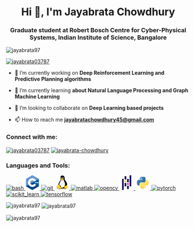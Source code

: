 <h1 align="center">Hi 👋, I'm Jayabrata Chowdhury</h1>
<h3 align="center">Graduate student at Robert Bosch Centre for Cyber-Physical Systems, Indian Institute of Science, Bangalore</h3>

<p align="left"> <img src="https://komarev.com/ghpvc/?username=jayabrata97&label=Profile%20views&color=0e75b6&style=flat" alt="jayabrata97" /> </p>

<p align="left"> <a href="https://twitter.com/jayabrata03787" target="blank"><img src="https://img.shields.io/twitter/follow/jayabrata03787?logo=twitter&style=for-the-badge" alt="jayabrata03787" /></a> </p>

- 🔭 I’m currently working on **Deep Reinforcement Learning and Predictive Planning algorithms**

- 🌱 I’m currently learning **about Natural Language Processing and Graph Machine Learning**

- 👯 I’m looking to collaborate on **Deep Learning based projects**

- 📫 How to reach me **jayabratachowdhury45@gmail.com**

<h3 align="left">Connect with me:</h3>
<p align="left">
<a href="https://twitter.com/jayabrata03787" target="blank"><img align="center" src="https://raw.githubusercontent.com/rahuldkjain/github-profile-readme-generator/master/src/images/icons/Social/twitter.svg" alt="jayabrata03787" height="30" width="40" /></a>
<a href="https://linkedin.com/in/jayabrata-chowdhury" target="blank"><img align="center" src="https://raw.githubusercontent.com/rahuldkjain/github-profile-readme-generator/master/src/images/icons/Social/linked-in-alt.svg" alt="jayabrata-chowdhury" height="30" width="40" /></a>
</p>

<h3 align="left">Languages and Tools:</h3>
<p align="left"> <a href="https://www.gnu.org/software/bash/" target="_blank" rel="noreferrer"> <img src="https://www.vectorlogo.zone/logos/gnu_bash/gnu_bash-icon.svg" alt="bash" width="40" height="40"/> </a> <a href="https://www.w3schools.com/cpp/" target="_blank" rel="noreferrer"> <img src="https://raw.githubusercontent.com/devicons/devicon/master/icons/cplusplus/cplusplus-original.svg" alt="cplusplus" width="40" height="40"/> </a> <a href="https://git-scm.com/" target="_blank" rel="noreferrer"> <img src="https://www.vectorlogo.zone/logos/git-scm/git-scm-icon.svg" alt="git" width="40" height="40"/> </a> <a href="https://www.linux.org/" target="_blank" rel="noreferrer"> <img src="https://raw.githubusercontent.com/devicons/devicon/master/icons/linux/linux-original.svg" alt="linux" width="40" height="40"/> </a> <a href="https://www.mathworks.com/" target="_blank" rel="noreferrer"> <img src="https://upload.wikimedia.org/wikipedia/commons/2/21/Matlab_Logo.png" alt="matlab" width="40" height="40"/> </a> <a href="https://opencv.org/" target="_blank" rel="noreferrer"> <img src="https://www.vectorlogo.zone/logos/opencv/opencv-icon.svg" alt="opencv" width="40" height="40"/> </a> <a href="https://pandas.pydata.org/" target="_blank" rel="noreferrer"> <img src="https://raw.githubusercontent.com/devicons/devicon/2ae2a900d2f041da66e950e4d48052658d850630/icons/pandas/pandas-original.svg" alt="pandas" width="40" height="40"/> </a> <a href="https://www.python.org" target="_blank" rel="noreferrer"> <img src="https://raw.githubusercontent.com/devicons/devicon/master/icons/python/python-original.svg" alt="python" width="40" height="40"/> </a> <a href="https://pytorch.org/" target="_blank" rel="noreferrer"> <img src="https://www.vectorlogo.zone/logos/pytorch/pytorch-icon.svg" alt="pytorch" width="40" height="40"/> </a> <a href="https://scikit-learn.org/" target="_blank" rel="noreferrer"> <img src="https://upload.wikimedia.org/wikipedia/commons/0/05/Scikit_learn_logo_small.svg" alt="scikit_learn" width="40" height="40"/> </a> <a href="https://www.tensorflow.org" target="_blank" rel="noreferrer"> <img src="https://www.vectorlogo.zone/logos/tensorflow/tensorflow-icon.svg" alt="tensorflow" width="40" height="40"/> </a> </p>

<p><img align="left" src="https://github-readme-stats.vercel.app/api/top-langs?username=jayabrata97&show_icons=true&locale=en&layout=compact" alt="jayabrata97" /></p>

<p>&nbsp;<img align="center" src="https://github-readme-stats.vercel.app/api?username=jayabrata97&show_icons=true&locale=en" alt="jayabrata97" /></p>

<p><img align="center" src="https://github-readme-streak-stats.herokuapp.com/?user=jayabrata97&" alt="jayabrata97" /></p>
